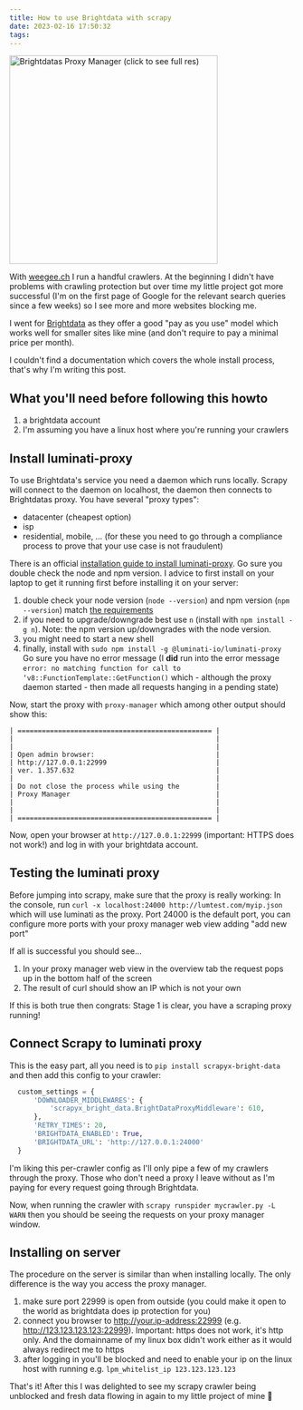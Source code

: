 ```yaml
---
title: How to use Brightdata with scrapy
date: 2023-02-16 17:50:32
tags:
---
```


<img class="caption" alt="Brightdatas Proxy Manager (click to see full res)" src="/images/brightdata.png" width="368" />

With [weegee.ch](https://weegee.ch) I run a handful crawlers. At the beginning I didn't have problems with crawling protection but over time my little project got more successful (I'm on the first page of Google for the relevant search queries since a few weeks) so I see more and more websites blocking me.

I went for [Brightdata](https://brightdata.com/) as they offer a good "pay as you use" model which works well for smaller sites like mine (and don't require to pay a minimal price per month).

I couldn't find a documentation which covers the whole install process, that's why I'm writing this post.

<!-- more -->

## What you'll need before following this howto

1. a brightdata account
2. I'm assuming you have a linux host where you're running your crawlers

## Install luminati-proxy

To use Brightdata's service you need a daemon which runs locally. Scrapy will connect to the daemon on localhost, the daemon then connects to Brightdatas proxy. You have several "proxy types":

- datacenter (cheapest option)
- isp
- residential, mobile, … (for these you need to go through a compliance process to prove that your use case is not fraudulent)

There is an official [installation guide to install luminati-proxy](https://help.brightdata.com/hc/en-us/articles/4413300553745-Install-Proxy-Manager). Go sure you double check the node and npm version. I advice to first install on your laptop to get it running first before installing it on your server:

1. double check your node version (`node --version`) and npm version (`npm --version`) match [the requirements](https://help.brightdata.com/hc/en-us/articles/4413300553745-Install-Proxy-Manager)
2. if you need to upgrade/downgrade best use `n` (install with `npm install -g n`). Note: the npm version up/downgrades with the node version.
3. you might need to start a new shell
4. finally, install with `sudo npm install -g @luminati-io/luminati-proxy`<br />Go sure you have no error message (I **did** run into the error message `error: no matching function for call to ‘v8::FunctionTemplate::GetFunction()` which - although the proxy daemon started - then made all requests hanging in a pending state)

Now, start the proxy with `proxy-manager` which among other output should show this:

```
| ================================================ |
|                                                  |
|                                                  |
| Open admin browser:                              |
| http://127.0.0.1:22999                           |
| ver. 1.357.632                                   |
|                                                  |
| Do not close the process while using the         |
| Proxy Manager                                    |
|                                                  |
|                                                  |
| ================================================ |
```

Now, open your browser at `http://127.0.0.1:22999` (important: HTTPS does not work!) and log in with your brightdata account.

## Testing the luminati proxy

Before jumping into scrapy, make sure that the proxy is really working: In the console, run `curl -x localhost:24000 http://lumtest.com/myip.json` which will use luminati as the proxy. Port 24000 is the default port, you can configure more ports with your proxy manager web view adding "add new port"

If all is successful you should see…

1. In your proxy manager web view in the overview tab the request pops up in the bottom half of the screen
2. The result of curl should show an IP which is not your own

If this is both true then congrats: Stage 1 is clear, you have a scraping proxy running!

## Connect Scrapy to luminati proxy

This is the easy part, all you need is to `pip install scrapyx-bright-data` and then add this config to your crawler:

```python
  custom_settings = {
      'DOWNLOADER_MIDDLEWARES': {
          'scrapyx_bright_data.BrightDataProxyMiddleware': 610,
      },
      'RETRY_TIMES': 20,
      'BRIGHTDATA_ENABLED': True,
      'BRIGHTDATA_URL': 'http://127.0.0.1:24000'
  }
```

I'm liking this per-crawler config as I'll only pipe a few of my crawlers through the proxy. Those who don't need a proxy I leave without as I'm paying for every request going through Brightdata.

Now, when running the crawler with `scrapy runspider mycrawler.py -L WARN` then you should be seeing the requests on your proxy manager window.


## Installing on server

The procedure on the server is similar than when installing locally. The only difference is the way you access the proxy manager.

1. make sure port 22999 is open from outside (you could make it open to the world as brightdata does ip protection for you)
2. connect you browser to http://your.ip-address:22999 (e.g. http://123.123.123.123:22999). Important: https does not work, it's http only. And the domainname of my linux box didn't work either as it would always redirect me to https
3. after logging in you'll be blocked and need to enable your ip on the linux host with running e.g. `lpm_whitelist_ip 123.123.123.123`

That's it! After this I was delighted to see my scrapy crawler being unblocked and fresh data flowing in again to my little project of mine 🎉
